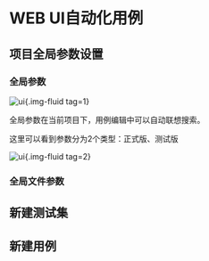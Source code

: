 # WEB UI自动化用例

## 项目全局参数设置
### 全局参数

![ui](/img/globalvalue.png){.img-fluid tag=1}

全局参数在当前项目下，用例编辑中可以自动联想搜索。

这里可以看到参数分为2个类型：正式版、测试版

![ui](/img/globalsearch.gif){.img-fluid tag=2}

### 全局文件参数

## 新建测试集

## 新建用例
